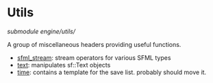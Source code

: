 # Utils
*submodule*
*engine/utils/*

A group of miscellaneous headers providing useful functions.

- [sfml_stream](sfml_stream.md): stream operators for various SFML types
- [text](text.md): manipulates sf::Text objects
- [time](time.md): contains a template for the save list. probably should move it.